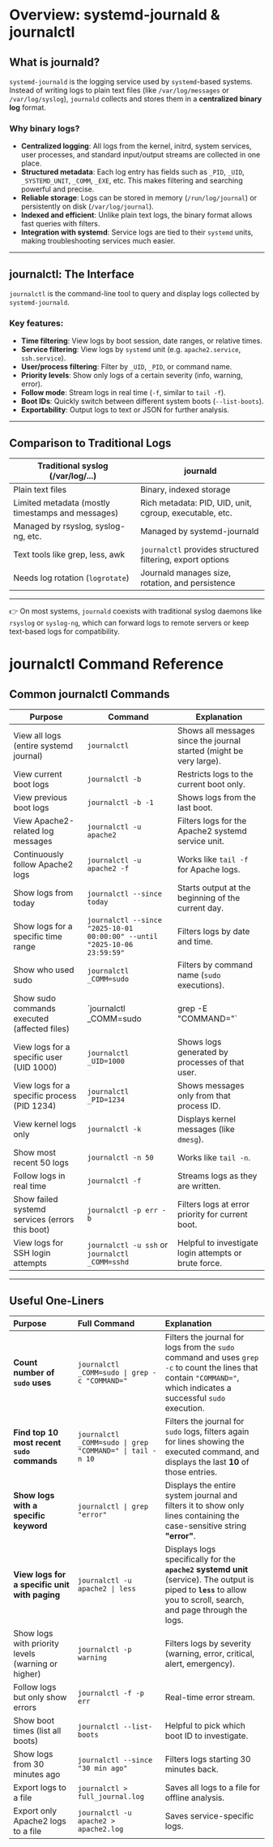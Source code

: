 # Overview: systemd-journald & journalctl

## What is journald?
`systemd-journald` is the logging service used by `systemd`-based systems.  
Instead of writing logs to plain text files (like `/var/log/messages` or `/var/log/syslog`), `journald` collects and stores them in a **centralized binary log** format.

### Why binary logs?
- **Centralized logging**: All logs from the kernel, initrd, system services, user processes, and standard input/output streams are collected in one place.
- **Structured metadata**: Each log entry has fields such as `_PID`, `_UID`, `_SYSTEMD_UNIT`, `_COMM`, `_EXE`, etc. This makes filtering and searching powerful and precise.
- **Reliable storage**: Logs can be stored in memory (`/run/log/journal`) or persistently on disk (`/var/log/journal`).
- **Indexed and efficient**: Unlike plain text logs, the binary format allows fast queries with filters.
- **Integration with systemd**: Service logs are tied to their `systemd` units, making troubleshooting services much easier.

---

## journalctl: The Interface
`journalctl` is the command-line tool to query and display logs collected by `systemd-journald`.

### Key features:
- **Time filtering**: View logs by boot session, date ranges, or relative times.
- **Service filtering**: View logs by `systemd` unit (e.g. `apache2.service`, `ssh.service`).
- **User/process filtering**: Filter by `_UID`, `_PID`, or command name.
- **Priority levels**: Show only logs of a certain severity (info, warning, error).
- **Follow mode**: Stream logs in real time (`-f`, similar to `tail -f`).
- **Boot IDs**: Quickly switch between different system boots (`--list-boots`).
- **Exportability**: Output logs to text or JSON for further analysis.

---

## Comparison to Traditional Logs
| Traditional syslog (/var/log/...) | journald |
|-----------------------------------|-----------|
| Plain text files | Binary, indexed storage |
| Limited metadata (mostly timestamps and messages) | Rich metadata: PID, UID, unit, cgroup, executable, etc. |
| Managed by rsyslog, syslog-ng, etc. | Managed by systemd-journald |
| Text tools like grep, less, awk | `journalctl` provides structured filtering, export options |
| Needs log rotation (`logrotate`) | Journald manages size, rotation, and persistence |


---

👉 On most systems, `journald` coexists with traditional syslog daemons like `rsyslog` or `syslog-ng`, which can forward logs to remote servers or keep text-based logs for compatibility.

# journalctl Command Reference

## Common journalctl Commands

| Purpose | Command | Explanation |
|---------|---------|-------------|
| View all logs (entire systemd journal) | `journalctl` | Shows all messages since the journal started (might be very large). |
| View current boot logs | `journalctl -b` | Restricts logs to the current boot only. |
| View previous boot logs | `journalctl -b -1` | Shows logs from the last boot. |
| View Apache2-related log messages | `journalctl -u apache2` | Filters logs for the Apache2 systemd service unit. |
| Continuously follow Apache2 logs | `journalctl -u apache2 -f` | Works like `tail -f` for Apache logs. |
| Show logs from today | `journalctl --since today` | Starts output at the beginning of the current day. |
| Show logs for a specific time range | `journalctl --since "2025-10-01 00:00:00" --until "2025-10-06 23:59:59"` | Filters logs by date and time. |
| Show who used sudo | `journalctl _COMM=sudo` | Filters by command name (`sudo` executions). |
| Show sudo commands executed (affected files) | `journalctl _COMM=sudo | grep -E "COMMAND="` | Displays sudo commands executed, useful to see which files were targeted. |
| View logs for a specific user (UID 1000) | `journalctl _UID=1000` | Shows logs generated by processes of that user. |
| View logs for a specific process (PID 1234) | `journalctl _PID=1234` | Shows messages only from that process ID. |
| View kernel logs only | `journalctl -k` | Displays kernel messages (like `dmesg`). |
| Show most recent 50 logs | `journalctl -n 50` | Works like `tail -n`. |
| Follow logs in real time | `journalctl -f` | Streams logs as they are written. |
| Show failed systemd services (errors this boot) | `journalctl -p err -b` | Filters logs at error priority for current boot. |
| View logs for SSH login attempts | `journalctl -u ssh` or `journalctl _COMM=sshd` | Helpful to investigate login attempts or brute force. |

---

## Useful One-Liners

| Purpose | Full Command | Explanation |
| :--- | :--- | :--- |
| **Count number of `sudo` uses** | `journalctl _COMM=sudo \| grep -c "COMMAND="` | Filters the journal for logs from the `sudo` command and uses `grep -c` to count the lines that contain `"COMMAND="`, which indicates a successful `sudo` execution. |
| **Find top 10 most recent `sudo` commands** | `journalctl _COMM=sudo \| grep "COMMAND=" \| tail -n 10` | Filters the journal for `sudo` logs, filters again for lines showing the executed command, and displays the last **10** of those entries. |
| **Show logs with a specific keyword** | `journalctl \| grep "error"` | Displays the entire system journal and filters it to show only lines containing the case-sensitive string **"error"**. |
| **View logs for a specific unit with paging** | `journalctl -u apache2 \| less` | Displays logs specifically for the **`apache2` systemd unit** (service). The output is piped to **`less`** to allow you to scroll, search, and page through the logs. || View logs for a specific unit with paging | `journalctl -u apache2 | less` | Easier navigation with `less`. |
| Show logs with priority levels (warning or higher) | `journalctl -p warning` | Filters logs by severity (warning, error, critical, alert, emergency). |
| Follow logs but only show errors | `journalctl -f -p err` | Real-time error stream. |
| Show boot times (list all boots) | `journalctl --list-boots` | Helpful to pick which boot ID to investigate. |
| Show logs from 30 minutes ago | `journalctl --since "30 min ago"` | Filters logs starting 30 minutes back. |
| Export logs to a file | `journalctl > full_journal.log` | Saves all logs to a file for offline analysis. |
| Export only Apache2 logs to a file | `journalctl -u apache2 > apache2.log` | Saves service-specific logs. |
